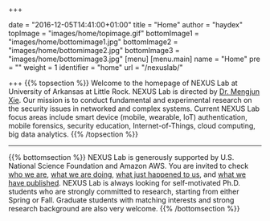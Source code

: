 +++

date = "2016-12-05T14:41:00+01:00"
title = "Home"
author = "haydex"
topImage = "images/home/topimage.gif"
bottomImage1 = "images/home/bottomimage1.jpg"
bottomImage2 = "images/home/bottomimage2.jpg"
bottomImage3 = "images/home/bottomimage3.jpg"
[menu]
     [menu.main]
        name = "Home"
        pre = ""
        weight = 1
        identifier = "home"
        url = "/nexuslab/"

+++
{{% topsection %}}
Welcome to the homepage of NEXUS Lab at University of Arkansas at Little Rock. NEXUS Lab is directed by [Dr. Mengjun Xie](https://www.mengjunxie.org/). Our mission is to conduct fundamental and experimental research on the security issues in networked and complex systems. Current NEXUS Lab focus areas include smart device (mobile, wearable, IoT) authentication, mobile forensics, security education, Internet-of-Things, cloud computing, big data analytics.
{{% /topsection %}}

---

{{% bottomsection %}}
NEXUS Lab is generously supported by U.S. National Science Foundation and Amazon AWS. You are invited to check [who we are](/people/), [what we are doing](/project/), [what just happened to us](/news/), and [what we have published](/publication/). NEXUS Lab is always looking for self-motivated Ph.D. students who are strongly committed to research, starting from either Spring or Fall. Graduate students with matching interests and strong research background are also very welcome.
{{% /bottomsection %}}